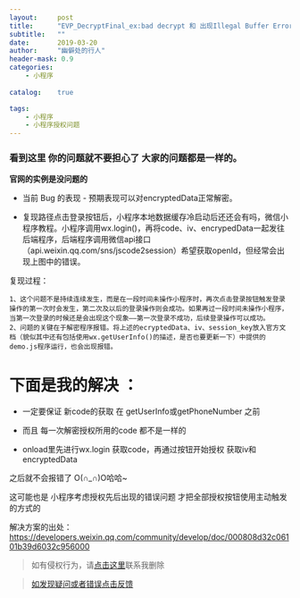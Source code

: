 ```yaml
---
layout:     post
title:      "EVP_DecryptFinal_ex:bad decrypt 和 出现Illegal Buffer Error这种的情况"
subtitle:   ""
date:       2019-03-20
author:     "幽僻处的行人"
header-mask: 0.9
categories:
    - 小程序
   
catalog:    true

tags:
    - 小程序
    - 小程序授权问题
---
```


### 看到这里 你的问题就不要担心了 大家的问题都是一样的。

**官网的实例是没问题的** 

- 当前 Bug 的表现 - 预期表现可以对encryptedData正常解密。

- 复现路径点击登录按钮后，小程序本地数据缓存冷启动后还还会有吗，微信小程序教程。小程序调用wx.login()，再将code、iv、encrypedData一起发往后端程序，后端程序调用微信api接口（api.weixin.qq.com/sns/jscode2session）希望获取openId，但经常会出现上图中的错误。

复现过程：

    1、这个问题不是持续连续发生，而是在一段时间未操作小程序时，再次点击登录按钮触发登录操作的第一次时会发生，第二次及以后的登录操作则会成功。如果再过一段时间未操作小程序，当第一次登录的时候还是会出现这个现象——第一次登录不成功，后续登录操作可以成功。
    2、问题的关键在于解密程序报错。将上述的ecryptedData、iv、session_key放入官方文档（貌似其中还有包括使用wx.getUserInfo()的描述，是否也要更新一下）中提供的demo.js程序运行，也会出现报错。

# 下面是我的解决 ：

- 一定要保证 新code的获取 在 getUserInfo或getPhoneNumber 之前

- 而且 每一次解密授权所用的code 都不是一样的

- onload里先进行wx.login 获取code，再通过按钮开始授权 获取iv和encryptedData     
 
 之后就不会报错了 O(∩_∩)O哈哈~
 
这可能也是 小程序考虑授权先后出现的错误问题 才把全部授权按钮使用主动触发的方式的  



解决方案的出处：
https://developers.weixin.qq.com/community/develop/doc/000808d32c06101b39d6032c956000




>    如有侵权行为，请[点击这里](https://github.com/libaibuzai/libaibuzai/issues)联系我删除

>    [如发现疑问或者错误点击反馈](https://github.com/libaibuzai/libaibuzai/issues)
